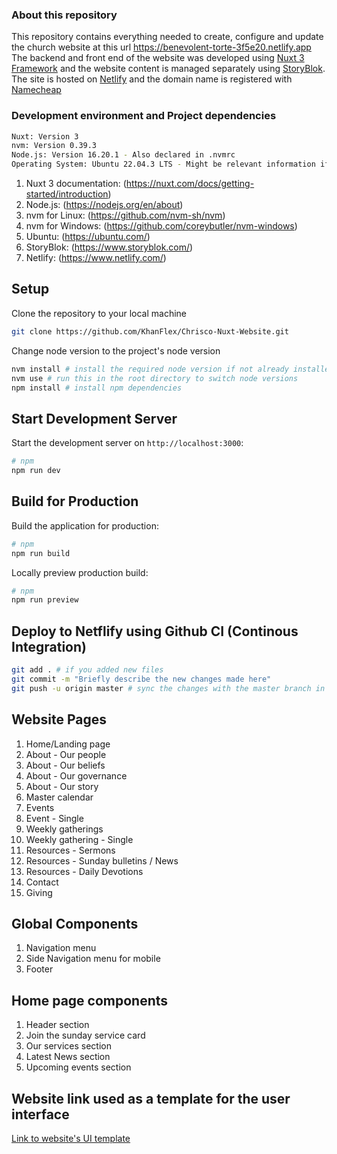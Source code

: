 ### About this repository

This repository contains everything needed to create, configure and update the church website at this url https://benevolent-torte-3f5e20.netlify.app
The backend and front end of the website was developed using [Nuxt 3 Framework](https://nuxt.com/docs/getting-started/introduction) and the website content is managed
separately using [StoryBlok](https://www.storyblok.com/). The site is hosted on [Netlify](https://www.netlify.com/) and the domain name is registered with [Namecheap](https://www.namecheap.com/)

### Development environment and Project dependencies

```bash
Nuxt: Version 3
nvm: Version 0.39.3
Node.js: Version 16.20.1 - Also declared in .nvmrc
Operating System: Ubuntu 22.04.3 LTS - Might be relevant information if symlinks don't work or file paths are invalid
```

1. Nuxt 3 documentation: (https://nuxt.com/docs/getting-started/introduction)  
2. Node.js: (https://nodejs.org/en/about)  
3. nvm for Linux: (https://github.com/nvm-sh/nvm)  
4. nvm for Windows: (https://github.com/coreybutler/nvm-windows)  
5. Ubuntu: (https://ubuntu.com/)  
6. StoryBlok: (https://www.storyblok.com/)  
7. Netlify: (https://www.netlify.com/)  

## Setup

Clone the repository to your local machine

```bash
git clone https://github.com/KhanFlex/Chrisco-Nuxt-Website.git
```

Change node version to the project's node version

```bash
nvm install # install the required node version if not already installed
nvm use # run this in the root directory to switch node versions
npm install # install npm dependencies
```

## Start Development Server

Start the development server on `http://localhost:3000`:

```bash
# npm
npm run dev
```

## Build for Production

Build the application for production:

```bash
# npm
npm run build
```

Locally preview production build:

```bash
# npm
npm run preview
```

## Deploy to Netflify using Github CI (Continous Integration)

```bash
git add . # if you added new files
git commit -m "Briefly describe the new changes made here"
git push -u origin master # sync the changes with the master branch in this repository. This will also trigger a deployment on Netlify reflecting the changes you made to the repository
```

## Website Pages

1.  Home/Landing page
2.  About - Our people
3.  About - Our beliefs
4.  About - Our governance
5.  About - Our story
6.  Master calendar
7.  Events
8.  Event - Single
9.  Weekly gatherings
10. Weekly gathering - Single
11. Resources - Sermons
12. Resources - Sunday bulletins / News
13. Resources - Daily Devotions
14. Contact
15. Giving

## Global Components

1. Navigation menu
2. Side Navigation menu for mobile
3. Footer

## Home page components

1. Header section
2. Join the sunday service card
3. Our services section
4. Latest News section
5. Upcoming events section

## Website link used as a template for the user interface

[Link to website's UI template](https://startertemplatecloud.com/g12/)
